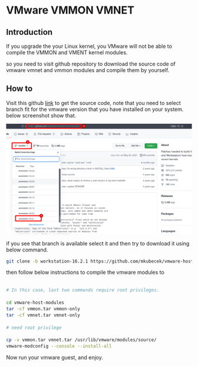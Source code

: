 # VMware VMMON VMNET



## Introduction

If you upgrade the your Linux kernel, you VMware will not be able to compile the VMMON and VMENT kernel modules. 

so you need to visit github repository  to download the source code of vmware vmnet and vmmon modules and compile them by yourself.



## How to 



Visit this github [link](https://github.com/mkubecek/vmware-host-modules) to get the source code, note that you need to select branch fit for the vmware version that you have installed on your system. below screenshot show that.



![image-20220128002505200](assets/image-20220128002505200.png)



if you see that branch is available select it and then try to download it using below command.

```bash
git clone -b workstation-16.2.1 https://github.com/mkubecek/vmware-host-modules.git
```

then follow below instructions to compile the vmware modules to 

```bash

# In this case, last two commands require root privileges.

cd vmware-host-modules
tar -cf vmmon.tar vmmon-only
tar -cf vmnet.tar vmnet-only

# need root privilege

cp -v vmmon.tar vmnet.tar /usr/lib/vmware/modules/source/
vmware-modconfig --console --install-all
```

Now run your vmware guest, and enjoy.







